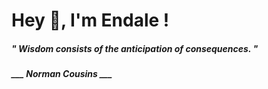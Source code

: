 <h1 title="head"> Hey 👋, I'm Endale !</h1>

**<h5><i>" Wisdom consists of the anticipation of consequences. "</i></h5>**

*<b>___ Norman Cousins ___</b>*
